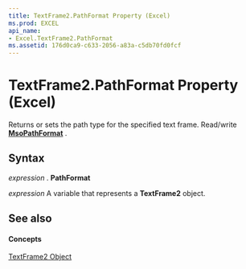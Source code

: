 ```yaml
---
title: TextFrame2.PathFormat Property (Excel)
ms.prod: EXCEL
api_name:
- Excel.TextFrame2.PathFormat
ms.assetid: 176d0ca9-c633-2056-a83a-c5db70fd0fcf
---
```



# TextFrame2.PathFormat Property (Excel)

Returns or sets the path type for the specified text frame. Read/write  **[MsoPathFormat](http://msdn.microsoft.com/library/msopathformat-enumeration-office%28Office.15%29.aspx)** .


## Syntax

 _expression_ . **PathFormat**

 _expression_ A variable that represents a **TextFrame2** object.


## See also


#### Concepts


[TextFrame2 Object](textframe2-object-excel.md)

